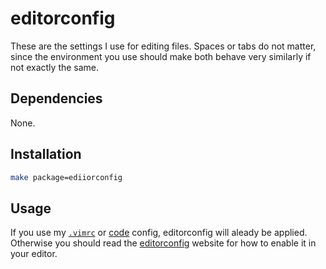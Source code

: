 # editorconfig

These are the settings I use for editing files. Spaces or tabs do not matter, since the environment you use should make both behave very similarly if not exactly the same.

## Dependencies

None.

## Installation

```sh
make package=ediiorconfig
```

## Usage

If you use my [`.vimrc`](/vim) or [code](/code) config, editorconfig will aleady be applied. Otherwise you should read the [editorconfig][editorconfig] website for how to enable it in your editor.

[editorconfig]: https://editorconfig.org/
